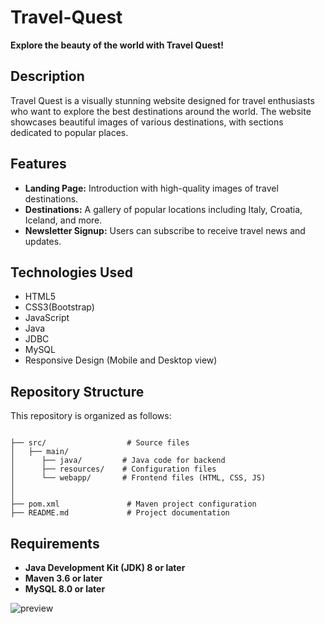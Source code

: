 # Travel-Quest

**Explore the beauty of the world with Travel Quest!**

## Description
Travel Quest is a visually stunning website designed for travel enthusiasts who want to explore the best destinations around the world. The website showcases beautiful images of various destinations, with sections dedicated to popular places.

## Features
- **Landing Page:** Introduction with high-quality images of travel destinations.
- **Destinations:** A gallery of popular locations including Italy, Croatia, Iceland, and more.
- **Newsletter Signup:** Users can subscribe to receive travel news and updates.

## Technologies Used
- HTML5
- CSS3(Bootstrap)
- JavaScript
- Java
- JDBC
- MySQL
- Responsive Design (Mobile and Desktop view)

## Repository Structure
This repository is organized as follows:
```

├── src/                  # Source files
│   ├── main/
│      ├── java/         # Java code for backend
│      ├── resources/    # Configuration files
│      └── webapp/       # Frontend files (HTML, CSS, JS)
│   
│
├── pom.xml               # Maven project configuration
├── README.md             # Project documentation

```

## Requirements
- **Java Development Kit (JDK) 8 or later**   
- **Maven 3.6 or later**  
- **MySQL 8.0 or later**

![preview](https://github.com/user-attachments/assets/d52d2bf2-a88b-4938-b1e0-06aef1cbfc3f)
